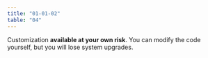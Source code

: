 ```yaml
---
title: "01-01-02"
table: "04"
---
```

Customization <b>available at your own risk</b>. You can modify the code yourself, but you will lose system upgrades.
